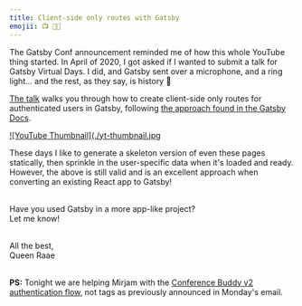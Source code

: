 ```yaml
---
title: Client-side only routes with Gatsby
emojii: 📺 👩‍💻
---
```


The Gatsby Conf announcement reminded me of how this whole YouTube thing started. In April of 2020, I got asked if I wanted to submit a talk for Gatsby Virtual Days. I did, and Gatsby sent over a microphone, and a ring light... and the rest, as they say, is history 🤪

[The talk](https://youtu.be/kKp7Syxyxnw) walks you through how to create client-side only routes for authenticated users in Gatsby, following [the approach found in the Gatsby Docs](https://www.gatsbyjs.com/docs/how-to/routing/client-only-routes-and-user-authentication/#handling-client-only-routes-with-gatsby).

[![YouTube Thumbnail](./yt-thumbnail.jpg](https://youtu.be/kKp7Syxyxnw)

These days I like to generate a skeleton version of even these pages statically, then sprinkle in the user-specific data when it's loaded and ready. However, the above is still valid and is an excellent approach when converting an existing React app to Gatsby!

&nbsp;  
Have you used Gatsby in a more app-like project?  
Let me know!

&nbsp;  
All the best,  
Queen Raae

&nbsp;  
**PS:** Tonight we are helping Mirjam with the [Conference Buddy v2 authentication flow](https://youtu.be/WzrjHVy134M), not tags as previously announced in Monday's email.
